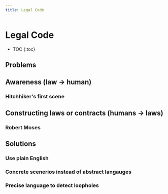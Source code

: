 ```yaml
---
title: Legal Code
---
```


# Legal Code

* TOC
{:toc}

## Problems

## Awareness (law -> human)

### Hitchhiker's first scene

## Constructing laws or contracts (humans -> laws)

### Robert Moses

## Solutions

### Use plain English 

### Concrete scenerios instead of abstract langauges

### Precise language to detect loopholes


<script>
  (function(i,s,o,g,r,a,m){i['GoogleAnalyticsObject']=r;i[r]=i[r]||function(){
  (i[r].q=i[r].q||[]).push(arguments)},i[r].l=1*new Date();a=s.createElement(o),
  m=s.getElementsByTagName(o)[0];a.async=1;a.src=g;m.parentNode.insertBefore(a,m)
  })(window,document,'script','https://www.google-analytics.com/analytics.js','ga');
  ga('create', 'UA-103157758-1', 'auto');
  ga('send', 'pageview');
</script>


